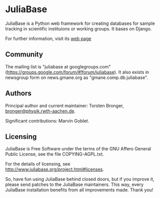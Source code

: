 JuliaBase
=========

JuliaBase is a Python web framework for creating databases for sample tracking
in scientific instituions or working groups.  It bases on Django.

For further information, visit its [web page](http://www.juliabase.org)


Community
---------

The mailing list is "juliabase at googlegroups.com"
(https://groups.google.com/forum/#!forum/juliabase).  It also exists in
newsgroup form on news.gmane.org as "gmane.comp.db.juliabase".


Authors
-------

Principal author and current maintainer: Torsten Bronger,
bronger@physik.rwth-aachen.de.

Significant contributions: Marvin Goblet.


Licensing
---------

JuliaBase is Free Software under the terms of the GNU Affero General Public
License, see the file COPYING-AGPL.txt.

For the details of licensing, see
<http://www.juliabase.org/project.html#licenses>.

So, have fun using JuliaBase behind closed doors, but if you improve it, please
send patches to the JuliaBase maintainers.  This way, every JuliaBase
installation benefits from all improvements made.  Thank you!
